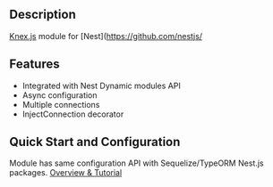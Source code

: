 ## Description

[Knex.js](http://knexjs.org) module for [Nest](https://github.com/nestjs/

## Features

* Integrated with Nest Dynamic modules API
* Async configuration
* Multiple connections
* InjectConnection decorator

## Quick Start and Configuration

Module has same configuration API with Sequelize/TypeORM Nest.js packages.
[Overview & Tutorial](https://docs.nestjs.com/techniques/database)
